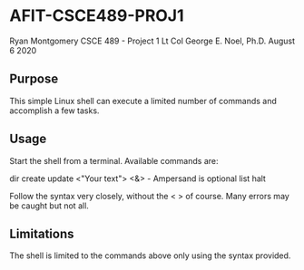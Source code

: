 # AFIT-CSCE489-PROJ1
Ryan Montgomery
CSCE 489 - Project 1
Lt Col George E. Noel, Ph.D.
August 6 2020

## Purpose
This simple Linux shell can execute a limited number of commands and accomplish a few tasks.

## Usage

Start the shell from a terminal.
Available commands are: 

dir
create <filename>
update <filename> <number> <"Your text"> <&> - Ampersand is optional
list <filename>
halt

Follow the syntax very closely, without the < > of course. Many errors may be caught but not all.


## Limitations
The shell is limited to the commands above only using the syntax provided.